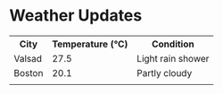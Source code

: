 # Weather Updates

<!-- WEATHER-UPDATE-START -->
<table><tr><th>City</th><th>Temperature (°C)</th><th>Condition</th></tr><tr><td>Valsad</td><td>27.5</td><td>Light rain shower</td></tr><tr><td>Boston</td><td>20.1</td><td>Partly cloudy</td></tr><tr><td></td><td></td><td></td></tr></table>
<!-- WEATHER-UPDATE-END -->
